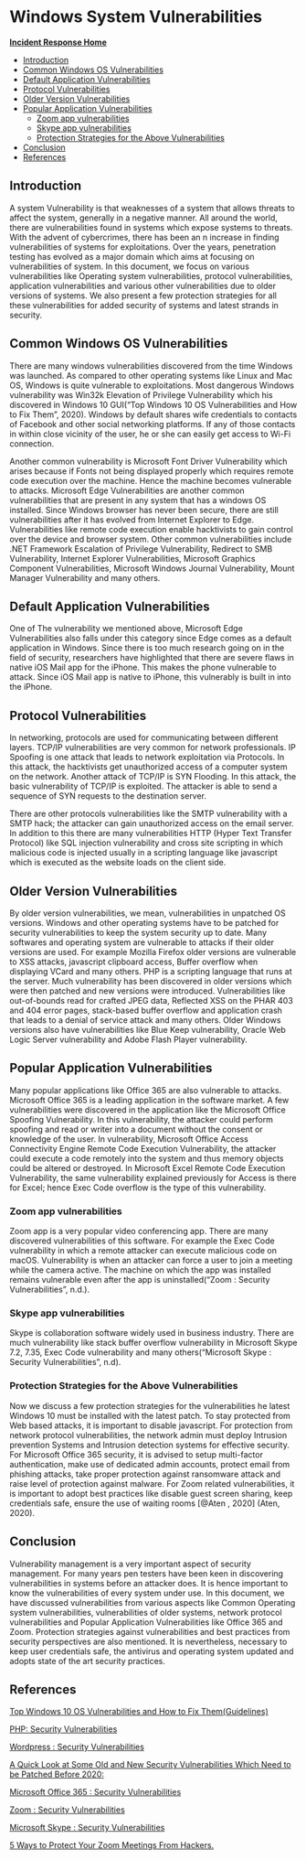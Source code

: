 <!-- This work is licensed under the Creative Commons Attribution-NonCommercial-ShareAlike 4.0 International License. To view a copy of this license, visit http://creativecommons.org/licenses/by-nc-sa/4.0/ or send a letter to Creative Commons, PO Box 1866, Mountain View, CA 94042, USA. -->

# Windows System Vulnerabilities

[**Incident Response Home**](../README.md)
- [Introduction](#Introduction)
- [Common Windows OS Vulnerabilities](#Common-Windows-OS-Vulnerabilities)
- [Default Application Vulnerabilities](#Default-Application-Vulnerabilities)
- [Protocol Vulnerabilities](#Protocol-Vulnerabilities)
- [Older Version Vulnerabilities](#Older-Version-Vulnerabilities)
- [Popular Application Vulnerabilities](#Popular-Application-Vulnerabilities)
	- [Zoom app vulnerabilities](#Zoom-app-vulnerabilities)
	- [Skype app vulnerabilities](#Skype-app-vulnerabilities)
	- [Protection Strategies for the Above Vulnerabilities](#Protection-Strategies-for-the-Above-Vulnerabilities)
- [Conclusion](#Conclusion)
- [References](#References)

## Introduction

A system Vulnerability is that weaknesses of a system that allows threats to affect the system, generally in a negative manner. All around the world, there are vulnerabilities found in systems which expose systems to threats. With the advent of cybercrimes, there has been an n increase in finding vulnerabilities of systems for exploitations. Over the years, penetration testing has evolved as a major domain which aims at focusing on vulnerabilities of system. In this document, we focus on various vulnerabilities like Operating system vulnerabilities, protocol vulnerabilities, application vulnerabilities and various other vulnerabilities due to older versions of systems. We also present a few protection strategies for all these vulnerabilities for added security of systems and latest strands in security.

## Common Windows OS Vulnerabilities

There are many windows vulnerabilities discovered from the time Windows was launched. As compared to other operating systems like Linux and Mac OS, Windows is quite vulnerable to exploitations. Most dangerous Windows vulnerability was Win32k Elevation of Privilege Vulnerability which his discovered in Windows 10 GUI(“Top Windows 10 OS Vulnerabilities and How to Fix Them”, 2020). Windows by default shares wife credentials to contacts of Facebook and other social networking platforms. If any of those contacts in within close vicinity of the user, he or she can easily get access to Wi-Fi connection.

Another common vulnerability is Microsoft Font Driver Vulnerability which arises because if Fonts not being displayed properly which requires remote code execution over the machine. Hence the machine becomes vulnerable to attacks. Microsoft Edge Vulnerabilities are another common vulnerabilities that are present in any system that has a windows OS installed. Since Windows browser has never been secure, there are still vulnerabilities after it has evolved from Internet Explorer to Edge. Vulnerabilities like remote code execution enable hacktivists to gain control over the device and browser system. Other common vulnerabilities include .NET Framework Escalation of Privilege Vulnerability, Redirect to SMB Vulnerability, Internet Explorer Vulnerabilities, Microsoft Graphics Component Vulnerabilities, Microsoft Windows Journal Vulnerability, Mount Manager Vulnerability and many others.

## Default Application Vulnerabilities

One of The vulnerability we mentioned above, Microsoft Edge Vulnerabilities also falls under this category since Edge comes as a default application in Windows. Since there is too much research going on in the field of security, researchers have highlighted that there are severe flaws in native iOS Mail app for the iPhone. This makes the phone vulnerable to attack. Since iOS Mail app is native to iPhone, this vulnerably is built in into the iPhone.

## Protocol Vulnerabilities

In networking, protocols are used for communicating between different layers. TCP/IP vulnerabilities are very common for network professionals. IP Spoofing is one attack that leads to network exploitation via Protocols. In this attack, the hacktivists get unauthorized access of a computer system on the network. Another attack of TCP/IP is SYN Flooding. In this attack, the basic vulnerability of TCP/IP is exploited. The attacker is able to send a sequence of SYN requests to the destination server.

There are other protocols vulnerabilities like the SMTP vulnerability with a SMTP hack; the attacker can gain unauthorized access on the email server. In addition to this there are many vulnerabilities HTTP (Hyper Text Transfer Protocol) like SQL injection vulnerability and cross site scripting in which malicious code is injected usually in a scripting language like javascript which is executed as the website loads on the client side.

## Older Version Vulnerabilities

By older version vulnerabilities, we mean, vulnerabilities in unpatched OS versions. Windows and other operating systems have to be patched for security vulnerabilities to keep the system security up to date. Many softwares and operating system are vulnerable to attacks if their older versions are used. For example Mozilla Firefox older versions are vulnerable to XSS attacks, javascript clipboard access, Buffer overflow when displaying VCard and many others.
PHP is a scripting language that runs at the server. Much vulnerability has been discovered in older versions which were then patched and new versions were introduced. Vulnerabilities like out-of-bounds read for crafted JPEG data, Reflected XSS on the PHAR 403 and 404 error pages, stack-based buffer overflow and application crash that leads to a denial of service attack and many others. Older Windows versions also have vulnerabilities like Blue Keep vulnerability, Oracle Web Logic Server vulnerability and Adobe Flash Player vulnerability.

## Popular Application Vulnerabilities

Many popular applications like Office 365 are also vulnerable to attacks. Microsoft Office 365 is a leading application in the software market. A few vulnerabilities were discovered in the application like the Microsoft Office Spoofing Vulnerability. In this vulnerability, the attacker could perform spoofing and read or writer into a document without the consent or knowledge of the user. In vulnerability, Microsoft Office Access Connectivity Engine Remote Code Execution Vulnerability, the attacker could execute a code remotely into the system and thus memory objects could be altered or destroyed. In Microsoft Excel Remote Code Execution Vulnerability, the same vulnerability explained previously for Access is there for Excel; hence Exec Code overflow is the type of this vulnerability.

### Zoom app vulnerabilities

Zoom app is a very popular video conferencing app. There are many discovered vulnerabilities of this software. For example the Exec Code vulnerability in which a remote attacker can execute malicious code on macOS. Vulnerability is when an attacker can force a user to join a meeting while the camera active. The machine on which the app was installed remains vulnerable even after the app is uninstalled(“Zoom : Security Vulnerabilities”, n.d.).

### Skype app vulnerabilities

Skype is collaboration software widely used in business industry. There are much vulnerability like stack buffer overflow vulnerability in Microsoft Skype 7.2, 7.35, Exec Code vulnerability and many others(“Microsoft Skype : Security Vulnerabilities”, n.d).

### Protection Strategies for the Above Vulnerabilities

Now we discuss a few protection strategies for the vulnerabilities he latest Windows 10 must be installed with the latest patch. To stay protected from Web based attacks, it is important to disable javascript. For protection from network protocol vulnerabilities, the network admin must deploy Intrusion prevention Systems and Intrusion detection systems for effective security.
For Microsoft Office 365 security, it is advised to setup multi-factor authentication, make use of dedicated admin accounts, protect email from phishing attacks, take proper protection against ransomware attack and raise level of 
protection against malware. For Zoom related vulnerabilities, it is important to adopt best practices like disable guest screen sharing, keep credentials safe, ensure the use of waiting rooms [@Aten , 2020] (Aten, 2020).

## Conclusion

Vulnerability management is a very important aspect of security management. For many years pen testers have been keen in discovering vulnerabilities in systems before an attacker does. It is hence important to know the vulnerabilities of every system under use. In this document, we have discussed vulnerabilities from various aspects like Common Operating system vulnerabilities, vulnerabilities of older systems, network protocol vulnerabilities and Popular Application Vulnerabilities like Office 365 and Zoom. Protection strategies against vulnerabilities and best practices from security perspectives are also mentioned. It is nevertheless, necessary to keep user credentials safe, the antivirus and operating system updated and adopts state of the art security practices.

## References

[Top Windows 10 OS Vulnerabilities and How to Fix Them(Guidelines)](https://antivirus.comodo.com/blog/computer-safety/fix-top-10-windows-vulnerabilities/)

[PHP: Security Vulnerabilities](https://www.cvedetails.com/vulnerability-list/vendor_id-74/product_id-128/PHP-PHP.html)

[Wordpress : Security Vulnerabilities](https://www.cvedetails.com/vulnerability-list/vendor_id-2337/product_id-4096/)

[A Quick Look at Some Old and New Security Vulnerabilities Which Need to be Patched Before 2020:](https://cyware.com/news/a-quick-look-at-some-old-and-new-security-vulnerabilities-which-need-to-be-patched-before-2020-8152ed02)

[Microsoft Office 365 : Security Vulnerabilities](https://www.cvedetails.com/vulnerability-list/vendor_id-26/product_id-51636/Microsoft-Office-365.html)

[Zoom : Security Vulnerabilities](https://www.cvedetails.com/vulnerability-list/vendor_id-2159/Zoom.html)

[Microsoft Skype : Security Vulnerabilities](https://www.cvedetails.com/vulnerability-list/vendor_id-26/product_id-35646/Microsoft-Skype.html)

[5 Ways to Protect Your Zoom Meetings From Hackers.](https://www.inc.com/jason-aten/hackers-are-trying-to-get-into-your-zoom-meetings-here-are-5-ways-to-stop-them.html)

